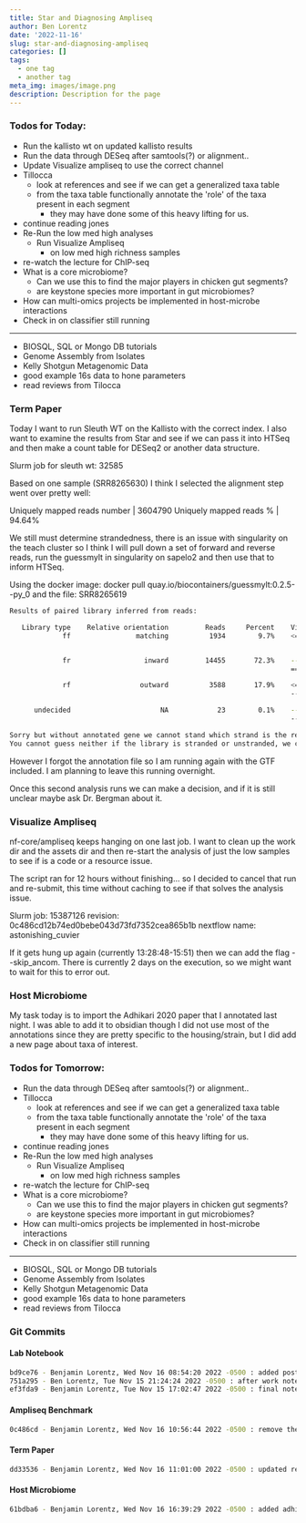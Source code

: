 ```yaml
---
title: Star and Diagnosing Ampliseq
author: Ben Lorentz
date: '2022-11-16'
slug: star-and-diagnosing-ampliseq
categories: []
tags:
  - one tag
  - another tag
meta_img: images/image.png
description: Description for the page
---
```


### Todos for Today:

- Run the kallisto wt on updated kallisto results
- Run the data through DESeq after samtools(?) or alignment..
- Update Visualize ampliseq to use the correct channel
- Tillocca
  - look at references and see if we can get a generalized taxa table
  - from the taxa table functionally annotate the 'role' of the taxa present in each segment
    - they may have done some of this heavy lifting for us.
- continue reading jones
- Re-Run the low med high analyses
  - Run Visualize Ampliseq
    - on low med high richness samples
- re-watch the lecture for ChIP-seq
- What is a core microbiome?
  - Can we use this to find the major players in chicken gut segments?
  - are keystone species more important in gut microbiomes?
- How can multi-omics projects be implemented in host-microbe interactions
- Check in on classifier still running

---

- BIOSQL, SQL or Mongo DB tutorials
- Genome Assembly from Isolates
- Kelly Shotgun Metagenomic Data
- good example 16s data to hone parameters
- read reviews from Tilocca


### Term Paper

Today I want to run Sleuth WT on the Kallisto with the correct index. I also want to examine the results from Star and see if we can pass it into HTSeq and then make a count table for DESeq2 or another data structure. 

Slurm job for sleuth wt: 32585


Based on one sample (SRR8265630) I think I selected the alignment step went over pretty well:

Uniquely mapped reads number |       3604790
     Uniquely mapped reads % |       94.64%
     
We still must determine strandedness, there is an issue with singularity on the teach cluster so I think I will pull down a set of forward and reverse reads, run the guessmylt in singularity on sapelo2 and then use that to inform HTSeq.

Using the docker image: docker pull quay.io/biocontainers/guessmylt:0.2.5--py_0 
and the file: SRR8265619

```bash
Results of paired library inferred from reads:

   Library type    Relative orientation         Reads     Percent    Vizualization
             ff                matching          1934        9.7%    <=====----<=====


             fr                  inward         14455       72.3%    ----------<=====
                                                                     =====>----------

             rf                 outward          3588       17.9%    <=====----------
                                                                     ----------=====>

      undecided                      NA            23        0.1%    -------??-------
                                                                     -------??-------

Sorry but without annotated gene we cannot stand which strand is the referential (*_firststrand / *_secondstrand).
You cannot guess neither if the library is stranded or unstranded, we can only observe the relative orientation of reads between pairs.
``` 

However I forgot the annotation file so I am running again with the GTF included. I am planning to leave this running overnight.

Once this second analysis runs we can make a decision, and if it is still unclear maybe ask Dr. Bergman about it. 

### Visualize Ampliseq

nf-core/ampliseq keeps hanging on one last job. I want to clean up the work dir and the assets dir and then re-start the analysis of just the low samples to see if is a code or a resource issue. 

The script ran for 12 hours without finishing... so I decided to cancel that run and re-submit, this time without caching to see if that solves the analysis issue.

Slurm job: 15387126
revision: 0c486cd12b74ed0bebe043d73fd7352cea865b1b 
nextflow name: astonishing_cuvier

If it gets hung up again (currently 13:28:48-15:51) then we can add the flag --skip_ancom. There is currently 2 days on the execution, so we might want to wait for this to error out. 


### Host Microbiome 

My task today is to import the Adhikari 2020 paper that I annotated last night. I was able to add it to obsidian though I did not use most of the annotations since they are pretty specific to the housing/strain, but I did add a new page about taxa of interest. 

### Todos for Tomorrow:

- Run the data through DESeq after samtools(?) or alignment..
- Tillocca
  - look at references and see if we can get a generalized taxa table
  - from the taxa table functionally annotate the 'role' of the taxa present in each segment
    - they may have done some of this heavy lifting for us.
- continue reading jones
- Re-Run the low med high analyses
  - Run Visualize Ampliseq
    - on low med high richness samples
- re-watch the lecture for ChIP-seq
- What is a core microbiome?
  - Can we use this to find the major players in chicken gut segments?
  - are keystone species more important in gut microbiomes?
- How can multi-omics projects be implemented in host-microbe interactions
- Check in on classifier still running

---

- BIOSQL, SQL or Mongo DB tutorials
- Genome Assembly from Isolates
- Kelly Shotgun Metagenomic Data
- good example 16s data to hone parameters
- read reviews from Tilocca

### Git Commits 

#### Lab Notebook

```bash
bd9ce76 - Benjamin Lorentz, Wed Nov 16 08:54:20 2022 -0500 : added post for wednesday
751a295 - Ben Lorentz, Tue Nov 15 21:24:24 2022 -0500 : after work note
ef3fda9 - Benjamin Lorentz, Tue Nov 15 17:02:47 2022 -0500 : final notes for tuesday
```

#### Ampliseq Benchmark

```bash
0c486cd - Benjamin Lorentz, Wed Nov 16 10:56:44 2022 -0500 : remove the resume from both nextflow scripts
```

#### Term Paper

```bash
dd33536 - Benjamin Lorentz, Wed Nov 16 11:01:00 2022 -0500 : updated result files and moved old index results
```

#### Host Microbiome 

```bash
61bdba6 - Benjamin Lorentz, Wed Nov 16 16:39:29 2022 -0500 : added adhikari and taxa of interest
```